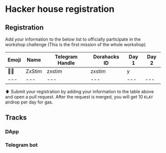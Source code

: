 # Hacker house registration

## Registration
Add your information to the below list to officially participate in the workshop challenge (This is the first mission of the whole workshop)

| Emoji | Name | Telegram Handle    | Dorahacks ID | Day 1 | Day 2 | 
| ----- | ---- | ------------------ | ------------ | ----- | ----- |
| 🧑‍⚖️    | ZxStim | zxstim           | zxstim       |  y  |       |
| ---   | ---    | ---              | ---          | ---   | ---   |

⬆️ Submit your registration by adding your information to the table above and open a pull request. After the request is merged, you will get 10 `KLAY` airdrop per day for gas.

## Tracks

### DApp


### Telegram bot